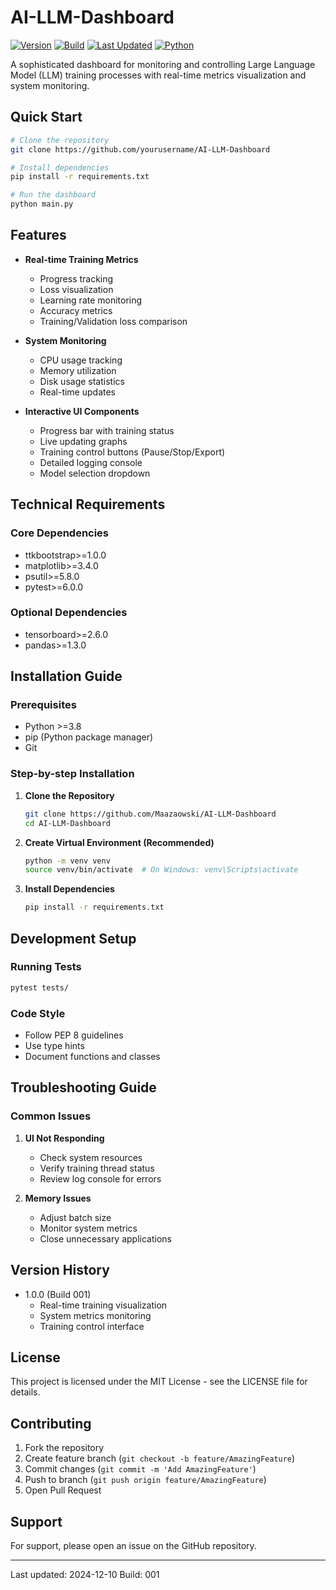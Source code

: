 # AI-LLM-Dashboard

[![Version](https://img.shields.io/badge/version-1.0.0-blue.svg)](https://github.com/yourusername/AI-LLM-Dashboard)
[![Build](https://img.shields.io/badge/build-001-green.svg)](https://github.com/yourusername/AI-LLM-Dashboard)
[![Last Updated](https://img.shields.io/badge/last%20updated-2024-12-10-lightgrey.svg)](https://github.com/yourusername/AI-LLM-Dashboard)
[![Python](https://img.shields.io/badge/python-3.8-blue.svg)](https://github.com/yourusername/AI-LLM-Dashboard)

A sophisticated dashboard for monitoring and controlling Large Language Model (LLM) training processes with real-time metrics visualization and system monitoring.

## Quick Start

```bash
# Clone the repository
git clone https://github.com/yourusername/AI-LLM-Dashboard

# Install dependencies
pip install -r requirements.txt

# Run the dashboard
python main.py
```

## Features

- **Real-time Training Metrics**
  - Progress tracking
  - Loss visualization
  - Learning rate monitoring
  - Accuracy metrics
  - Training/Validation loss comparison

- **System Monitoring**
  - CPU usage tracking
  - Memory utilization
  - Disk usage statistics
  - Real-time updates

- **Interactive UI Components**
  - Progress bar with training status
  - Live updating graphs
  - Training control buttons (Pause/Stop/Export)
  - Detailed logging console
  - Model selection dropdown

## Technical Requirements

### Core Dependencies
- ttkbootstrap>=1.0.0
- matplotlib>=3.4.0
- psutil>=5.8.0
- pytest>=6.0.0

### Optional Dependencies
- tensorboard>=2.6.0
- pandas>=1.3.0

## Installation Guide

### Prerequisites
- Python >=3.8
- pip (Python package manager)
- Git

### Step-by-step Installation

1. **Clone the Repository**
   ```bash
   git clone https://github.com/Maazaowski/AI-LLM-Dashboard
   cd AI-LLM-Dashboard
   ```

2. **Create Virtual Environment (Recommended)**
   ```bash
   python -m venv venv
   source venv/bin/activate  # On Windows: venv\Scripts\activate
   ```

3. **Install Dependencies**
   ```bash
   pip install -r requirements.txt
   ```

## Development Setup

### Running Tests
```bash
pytest tests/
```

### Code Style
- Follow PEP 8 guidelines
- Use type hints
- Document functions and classes

## Troubleshooting Guide

### Common Issues

1. **UI Not Responding**
   - Check system resources
   - Verify training thread status
   - Review log console for errors

2. **Memory Issues**
   - Adjust batch size
   - Monitor system metrics
   - Close unnecessary applications

## Version History

- 1.0.0 (Build 001)
  - Real-time training visualization
  - System metrics monitoring
  - Training control interface

## License

This project is licensed under the MIT License - see the LICENSE file for details.

## Contributing

1. Fork the repository
2. Create feature branch (`git checkout -b feature/AmazingFeature`)
3. Commit changes (`git commit -m 'Add AmazingFeature'`)
4. Push to branch (`git push origin feature/AmazingFeature`)
5. Open Pull Request

## Support

For support, please open an issue on the GitHub repository.

---
Last updated: 2024-12-10
Build: 001
